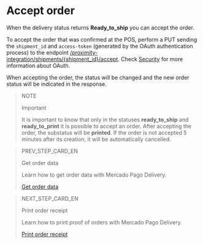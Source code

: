 # Accept order

When the delivery status returns **Ready_to_ship** you can accept the order.

To accept the order that was confirmed at the POS, perform a PUT sending the `shipment_id` and `access-token` (generated by the OAuth authentication process) to the endpoint [/proximity-integration/shipments/{shipment_id}/accept](https://www.mercadopago[FAKER][URL][DOMAIN]/developers/pt/reference/mp_delivery/_proximity-integration_shipments_shipment_id_accept/put). Check [Security](https://www.mercadopago[FAKER][URL][DOMAIN]/developers/en/guides/security/oauth/introduction) for more information about OAuth.

When accepting the order, the status will be changed and the new order status will be indicated in the response.

> NOTE
>
> Important
>
> It is important to know that only in the statuses **ready_to_ship** and **ready_to_print** it is possible to accept an order. After accepting the order, the substatus will be **printed**. If the order is not accepted 5 minutes after its creation, it will be automatically cancelled.

> PREV_STEP_CARD_EN
>
> Get order data
>
> Learn how to get order data with Mercado Pago Delivery.
>
> [Get order data](/developers/en/docs/mp-delivery/order-management/get-order-data)

> NEXT_STEP_CARD_EN
>
> Print order receipt
>
> Learn how to print proof of orders with Mercado Pago Delivery.
>
> [Print order receipt](/developers/en/docs/mp-delivery/order-management/print-order-receipt)
